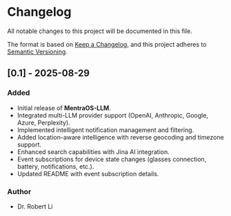 # Changelog

All notable changes to this project will be documented in this file.

The format is based on [Keep a Changelog](https://keepachangelog.com/en/1.0.0/),
and this project adheres to [Semantic Versioning](https://semver.org/spec/v2.0.0.html).

## [0.1] - 2025-08-29
### Added
- Initial release of **MentraOS-LLM**.
- Integrated multi-LLM provider support (OpenAI, Anthropic, Google, Azure, Perplexity).
- Implemented intelligent notification management and filtering.
- Added location-aware intelligence with reverse geocoding and timezone support.
- Enhanced search capabilities with Jina AI integration.
- Event subscriptions for device state changes (glasses connection, battery, notifications, etc.).
- Updated README with event subscription details.

### Author
- Dr. Robert Li
